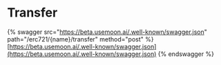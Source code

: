 # Transfer

{% swagger src="https://beta.usemoon.ai/.well-known/swagger.json" path="/erc721/{name}/transfer" method="post" %}
[https://beta.usemoon.ai/.well-known/swagger.json](https://beta.usemoon.ai/.well-known/swagger.json)
{% endswagger %}

